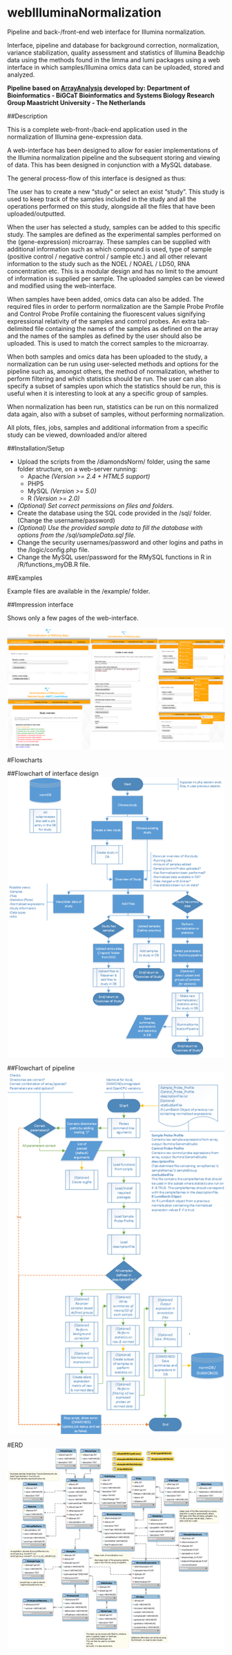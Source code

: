 webIlluminaNormalization
========================

Pipeline and back-/front-end web interface for Illumina normalization.

Interface, pipeline and database for background correction, normalization, variance stabilization, quality assessment and statistics of Illumina Beadchip data using the methods found in the limma and lumi packages using a web interface in which samples/Illumina omics data can be uploaded, stored and analyzed.

**Pipeline based on [ArrayAnalysis](http://www.arrayanalysis.org/) developed by: Department of Bioinformatics - BiGCaT Bioinformatics and Systems Biology Research Group Maastricht University - The Netherlands**

##Description

This is a complete web-front-/back-end application used in the normalization of Illumina gene-expression data.

A web-interface has been designed to allow for easier implementations of the Illumina normalization pipeline and the subsequent storing and viewing of data. This has been designed in conjunction with a MySQL database.

The general process-flow of this interface is designed as thus:

The user has to create a new “study” or select an exist “study”. This study is used to keep track of the samples included in the study and all the operations performed on this study, alongside all the files that have been uploaded/outputted.

When the user has selected a study, samples can be added to this specific study. The samples are defined as the experimental samples performed on the (gene-expression) microarray. These samples can be supplied with additional information such as which compound is used, type of sample (positive control / negative control / sample etc.) and all other relevant information to the study such as the NOEL / NOAEL / LD50, RNA concentration etc. This is a modular design and has no limit to the amount of information is supplied per sample. The uploaded samples can be viewed and modified using the web-interface.

When samples have been added, omics data can also be added. The required files in order to perform normalization are the Sample Probe Profile and Control Probe Profile containing the fluorescent values signifying expressional relativity of the samples and control probes. An extra tab-delimited file containing the names of the samples as defined on the array and the names of the samples as defined by the user should also be uploaded. This is used to match the correct samples to the microarray.

When both samples and omics data has been uploaded to the study, a normalization can be run using user-selected methods and options for the pipeline such as, amongst others, the method of normalization, whether to perform filtering and which statistics should be run. The user can also specify a subset of samples upon which the statistics should be run, this is useful when it is interesting to look at any a specific group of samples.

When normalization has been run, statistics can be run on this normalized data again, also with a subset of samples, without performing normalization.

All plots, files, jobs, samples and additional information from a specific study can be viewed, downloaded and/or altered


##Installation/Setup

- Upload the scripts from the /diamondsNorm/ folder, using the same folder structure, on a web-server running:
  - Apache *(Version >= 2.4 + HTML5 support)*
  - PHP5
  - MySQL *(Version >= 5.0)*
  - R *(Version >= 2.0)*
- *(Optional) Set correct permissions on files and folders.*
- Create the database using the SQL code provided in the /sql/ folder. (Change the username/password)
- *(Optional) Use the provided sample data to fill the database with options from the /sql/sampleData.sql file.*
- Change the security usernames/password and other logins and paths in the /logic/config.php file.
- Change the MySQL user/password for the RMySQL functions in R in /R/functions_myDB.R file.

##Examples

Example files are available in the /example/ folder.

##Impression interface

Shows only a few pages of the web-interface.

![Flow Pipeline](Documentation/impressionInterface.png)

#Flowcharts

##Flowchart of interface design
![Flow Pipeline](Documentation/flowInterface.png)

##Flowchart of pipeline
![Flow Pipeline](Documentation/flowPipeline.png)

#ERD
![Flow Pipeline](Documentation/erdDatabase.png)
